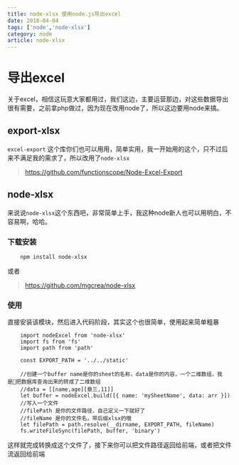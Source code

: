 ```yaml
---
title: node-xlsx 使用node.js导出excel
date: 2018-04-04
tags: ['node','node-xlsx']
category: node
article: node-xlsx
---
```


# 导出excel

关于excel，相信这玩意大家都用过，我们这边，主要运营那边，对这些数据导出很有需要，之前拿php做过，因为现在改用node了，所以这边要用node来搞。

## export-xlsx

`excel-export` 这个库你们也可以用用，简单实用，我一开始用的这个，只不过后来不满足我的需求了，所以改用了`node-xlsx`

>https://github.com/functionscope/Node-Excel-Export

## node-xlsx

来说说`node-xlsx`这个东西吧，非常简单上手，我这种node新人也可以用明白，不容易啊，哈哈。

<!--more-->


### 下载安装

```node
    npm install node-xlsx
```
或者
>https://github.com/mgcrea/node-xlsx

### 使用
直接安装该模块，然后进入代码阶段，其实这个也很简单，使用起来简单粗暴

```node
    import nodeExcel from 'node-xlsx'
    import fs from 'fs'
    import path from 'path'

    const EXPORT_PATH = '../../static'

    //创建一个buffer name是你的sheet的名称，data是你的内容，一个二维数组，我是把数据库查询出来的转成了二维数组
    //data = [[name,age][章三,11]]
	let buffer = nodeExcel.build([{ name: 'mySheetName', data: arr }])
	//写入一个文件
    //filePath 是你的文件路径，自己定义一下就好了
    //fileName 是你的文件名，带后缀xlsx的哦
    let filePath = path.resolve(__dirname, EXPORT_PATH, fileName)
	fs.writeFileSync(filePath, buffer, 'binary')
```

这样就完成转换成这个文件了，接下来你可以把文件路径返回给前端，或者把文件流返回给前端